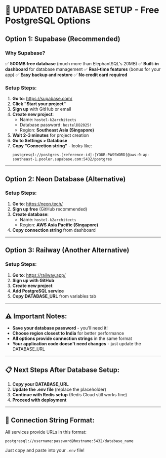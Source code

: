 # 🚀 UPDATED DATABASE SETUP - Free PostgreSQL Options

## Option 1: Supabase (Recommended)

### Why Supabase?
✅ **500MB free database** (much more than ElephantSQL's 20MB)
✅ **Built-in dashboard** for database management
✅ **Real-time features** (bonus for your app)
✅ **Easy backup and restore**
✅ **No credit card required**

### Setup Steps:
1. **Go to**: https://supabase.com/
2. **Click "Start your project"**
3. **Sign up** with GitHub or email
4. **Create new project**:
   - Name: `hostel-k2architects`
   - Database password: `hostelDB2025!`
   - Region: **Southeast Asia (Singapore)**
5. **Wait 2-3 minutes** for project creation
6. **Go to Settings > Database**
7. **Copy "Connection string"** - looks like:
   ```
   postgresql://postgres.[reference-id]:[YOUR-PASSWORD]@aws-0-ap-southeast-1.pooler.supabase.com:5432/postgres
   ```

---

## Option 2: Neon Database (Alternative)

### Setup Steps:
1. **Go to**: https://neon.tech/
2. **Sign up free** (GitHub recommended)
3. **Create database**:
   - Name: `hostel-k2architects`
   - Region: **AWS Asia Pacific (Singapore)**
4. **Copy connection string** from dashboard

---

## Option 3: Railway (Another Alternative)

### Setup Steps:
1. **Go to**: https://railway.app/
2. **Sign up with GitHub**
3. **Create new project**
4. **Add PostgreSQL service**
5. **Copy DATABASE_URL** from variables tab

---

## ⚠️ Important Notes:

- **Save your database password** - you'll need it!
- **Choose region closest to India** for better performance
- **All options provide connection strings** in the same format
- **Your application code doesn't need changes** - just update the DATABASE_URL

---

## 📋 Next Steps After Database Setup:

1. **Copy your DATABASE_URL**
2. **Update the .env file** (replace the placeholder)
3. **Continue with Redis setup** (Redis Cloud still works fine)
4. **Proceed with deployment**

---

## 🔧 Connection String Format:

All services provide URLs in this format:
```
postgresql://username:password@hostname:5432/database_name
```

Just copy and paste into your `.env` file!
